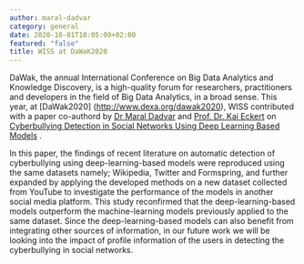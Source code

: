 ```yaml
---
author: maral-dadvar
category: general
date: 2020-10-01T10:05:09+02:00
featured: "false"
title: WISS at DaWaK2020
---
```

DaWak, the annual International Conference on Big Data Analytics and Knowledge Discovery, is a high-quality forum for researchers, practitioners and developers in the field of Big Data Analytics, in a broad sense. This year, at [DaWak2020] (http://www.dexa.org/dawak2020), WISS contributed with a paper co-authord by [Dr Maral Dadvar](/people/maral-dadvar) and [Prof. Dr. Kai Eckert](/people/kai-eckert) on [Cyberbullying Detection in Social Networks Using Deep Learning Based Models](https://www.springerprofessional.de/en/cyberbullying-detection-in-social-networks-using-deep-learning-b/18367358) . 
<!--more-->

In this paper, the findings of recent literature on automatic detection of cyberbullying using deep-learning-based models were reproduced using the same datasets namely; Wikipedia, Twitter and Formspring, and further expanded by applying the developed methods on a new dataset collected from YouTube to investigate the performance of the models in another social media platform. This study reconfirmed that the deep-learning-based models outperform the machine-learning models previously applied to the same dataset. Since the deep-learning-based models can also benefit from integrating other sources of information, in our future work we will be looking into the impact of profile information of the users in detecting the cyberbullying in social networks.



